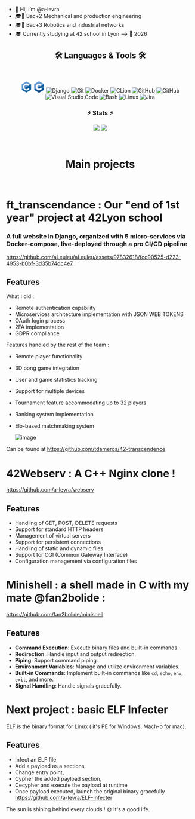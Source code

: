 - 👋 Hi, I’m @a-levra
- 🎓📜 Bac+2 Mechanical and production engineering
- 🎓📜 Bac+3 Robotics and industrial networks
- 🎓 Currently studying at 42 school in Lyon --> 📜 2026

<h2 align="center"> 🛠 Languages & Tools 🛠 </h2>
<br>
<p align="center">
  <img alt="C" width="30px" src="https://raw.githubusercontent.com/devicons/devicon/master/icons/c/c-original.svg" />
  <img alt="Cpp" width="30px" src="https://raw.githubusercontent.com/devicons/devicon/master/icons/cplusplus/cplusplus-original.svg" />
  <img alt="Django" width="30px" src="https://brightcoding.dev/storage/brightcoding/LPZXEUOElvNnh8il1EeGPaH8MDVhHrSZ21U0Wxiu.png" />
  <img alt="Git" width="30px" src="https://cdn.jsdelivr.net/gh/devicons/devicon/icons/git/git-original.svg" />
  <img alt="Docker" width="30px" src="https://logos-world.net/wp-content/uploads/2021/02/Docker-Emblem.png" /> 
  <img alt="CLion" width="30px" src="https://static-00.iconduck.com/assets.00/clion-icon-2048x2048-9jybcelh.png" /> 
  <img alt="GitHub" width="30px" src="https://user-images.githubusercontent.com/3369400/139447912-e0f43f33-6d9f-45f8-be46-2df5bbc91289.png#gh-dark-mode-only" />
  <img alt="GitHub" width="30px" src="https://user-images.githubusercontent.com/3369400/139448065-39a229ba-4b06-434b-bc67-616e2ed80c8f.png#gh-light-mode-only" />
  <img alt="Visual Studio Code" width="30px" src="https://cdn.jsdelivr.net/gh/devicons/devicon/icons/vscode/vscode-original.svg" />
  <img alt="Bash" width="30px" src="https://cdn.jsdelivr.net/gh/devicons/devicon/icons/bash/bash-original.svg" /> 
  <img alt="Linux" width="30px" src="https://cdn.jsdelivr.net/gh/devicons/devicon/icons/linux/linux-original.svg" title="Linux" />
  <img alt="Jira" width="30px" src="https://cdn.jsdelivr.net/gh/devicons/devicon/icons/jira/jira-original.svg" />
</p>


  
<p align="center">

<h3 align="center">⚡ Stats ⚡</h3>
<!-- <p display="left"><img src="http://github-profile-summary-cards.vercel.app/api/cards/profile-details?username=Cpaluszek&theme=default"/></p> -->
<p align="center"><img src="http://github-profile-summary-cards.vercel.app/api/cards/stats?username=a-levra&theme=default" />
<img src="http://github-profile-summary-cards.vercel.app/api/cards/repos-per-language?username=a-levra&theme=default"/></p>

</p>
<br>

  <h1 align="center"> Main projects </h1>
<br>
  
# ft_transcendance : Our "end of 1st year" project at 42Lyon school
### A full website in Django, organized with 5 micro-services via Docker-compose, live-deployed through a pro CI/CD pipeline

https://github.com/aLeuleu/aLeuleu/assets/97832618/fcd90525-d223-4953-b0bf-3d35b74dc4e7

## Features

What I did : 
- Remote authentication capability
- Microservices architecture implementation with JSON WEB TOKENS
- OAuth login process
- 2FA implementation
- GDPR compliance

Features handled by the rest of the team : 
- Remote player functionality
- 3D pong game integration
- User and game statistics tracking
- Support for multiple devices
- Tournament feature accommodating up to 32 players
- Ranking system implementation
- Elo-based matchmaking system

  ![image](https://github.com/a-levra/a-levra/assets/97832618/f9e9ee5b-031c-4db5-a07d-3eac56d65b9c)


Can be found at
https://github.com/tdameros/42-transcendence

# 42Webserv : A C++ Nginx clone ! 
 https://github.com/a-levra/webserv

## Features

- Handling of GET, POST, DELETE requests
- Support for standard HTTP headers
- Management of virtual servers
- Support for persistent connections
- Handling of static and dynamic files
- Support for CGI (Common Gateway Interface)
- Configuration management via configuration files

# Minishell : a shell made in C with my mate @fan2bolide :
 https://github.com/fan2bolide/minishell

## Features

- **Command Execution**: Execute binary files and built-in commands.
- **Redirection**: Handle input and output redirection.
- **Piping**: Support command piping.
- **Environment Variables**: Manage and utilize environment variables.
- **Built-in Commands**: Implement built-in commands like `cd`, `echo`, `env`, `exit`, and more.
- **Signal Handling**: Handle signals gracefully.

# Next project : basic ELF Infecter

ELF is the binary format for Linux ( it's PE for Windows, Mach-o for mac).
## Features 
- Infect an ELF file, 
- Add a payload as a sections, 
- Change entry point, 
- Cypher the added payload section, 
- Cecypher and execute the payload at runtime
- Once payload executed, launch the original binary gracefully
https://github.com/a-levra/ELF-Infecter

The sun is shining behind every clouds ! 🌞 It's a good life.
